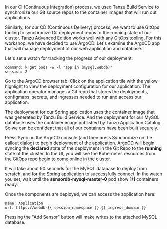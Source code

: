 In our CI (Continuous Integration) process, we used Tanzu Build Service to synchronize our Git source repos to the container images that will run out applications.

Similarly, for our CD (Continuous Delivery) process, we want to use GitOps tooling to synchronize Git deployment repos to the running state of our cluster. Tanzu Advanced Edition works well with any GitOps tooling. For this workshop, we have decided to use ArgoCD. Let's examine the ArgoCD app that will manage deployment of our web application and database.

Let's set a watch for tracking the progress of our deployment:

```terminal:execute
command: k get pods -w -l "app in (mysql,webdb)"
session: 2
```

Go to the ArgoCD browser tab. Click on the application tile with the yellow highlight to view the deployment configuration for our application. The application operator manages a Git repo that stores the deployments, configmaps, secrets, and ingresses needed to run and access our application.

The deployment for our Spring application uses the container image that was generated by Tanzu Build Service. And the deployment for our MySQL database uses the container image published by Tanzu Application Catalog. So we can be confident that all of our containers have been built securely.

Press Sync on the ArgoCD console (and then press Synchronize on the callout dialog) to begin deployment of the application. ArgoCD will begin syncing the **declared** state of the deployment in the Git Repo to the **running** state of the cluster. In the UI, you will see the Kubernetes resources from the GitOps repo begin to come online in the cluster.

It will take about 90 seconds for the MySQL database to deploy from scratch, and for the Spring application to successfully connect. In the watch you set, wait until the **sensordb-mysql-master-0** pod show **1/1** containers ready.

Once the components are deployed, we can access the application here:

```dashboard:open-url
name: Application
url: https://webdb-{{ session_namespace }}.{{ ingress_domain }}
```

Pressing the "Add Sensor" button will make writes to the attached MySQL database.

